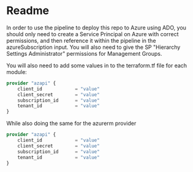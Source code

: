 # Readme

In order to use the pipeline to deploy this repo to Azure using ADO, you should only need to create a Service Principal on Azure with correct permissions, and then reference it within the pipeline in the azureSubscription input. You will also need to give the SP "Hierarchy Settings Administrator" permissions for Management Groups.

You will also need to add some values in to the terraform.tf file for each module:
```tf
provider "azapi" {
    client_id            = "value"
    client_secret        = "value"
    subscription_id      = "value"
    tenant_id            = "value"
}
```

While also doing the same for the azurerm provider
```tf
provider "azapi" {
    client_id            = "value"
    client_secret        = "value"
    subscription_id      = "value"
    tenant_id            = "value"
}
```
